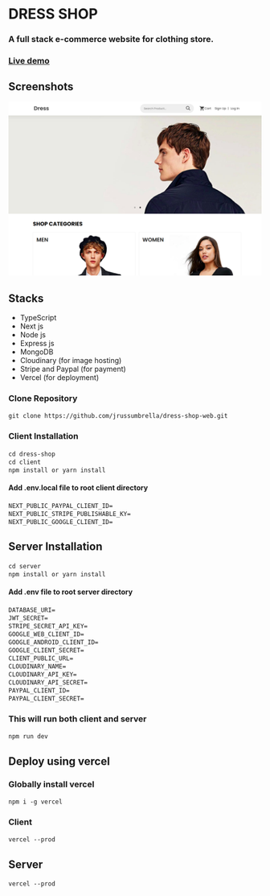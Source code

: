 # DRESS SHOP

### A full stack e-commerce website for clothing store.

### [Live demo](https://dress-shop.vercel.app/)

## Screenshots
                                  
![Thumbnail](dress-home-page.png)
                
## Stacks

- TypeScript
- Next js
- Node js
- Express js
- MongoDB
- Cloudinary (for image hosting)
- Stripe and Paypal (for payment)
- Vercel (for deployment)

### Clone Repository

```
git clone https://github.com/jrussumbrella/dress-shop-web.git
```

### Client Installation

```
cd dress-shop
cd client
npm install or yarn install
```

#### Add .env.local file to root client directory

```
NEXT_PUBLIC_PAYPAL_CLIENT_ID=
NEXT_PUBLIC_STRIPE_PUBLISHABLE_KY=
NEXT_PUBLIC_GOOGLE_CLIENT_ID=
```

## Server Installation

```
cd server
npm install or yarn install
```

#### Add .env file to root server directory

```
DATABASE_URI=
JWT_SECRET=
STRIPE_SECRET_API_KEY=
GOOGLE_WEB_CLIENT_ID=
GOOGLE_ANDROID_CLIENT_ID=
GOOGLE_CLIENT_SECRET=
CLIENT_PUBLIC_URL=
CLOUDINARY_NAME=
CLOUDINARY_API_KEY=
CLOUDINARY_API_SECRET=
PAYPAL_CLIENT_ID=
PAYPAL_CLIENT_SECRET=
```

### This will run both client and server

```
npm run dev
```

## Deploy using vercel

### Globally install vercel

```
npm i -g vercel
```

### Client

```
vercel --prod
```

## Server

```
vercel --prod
```
